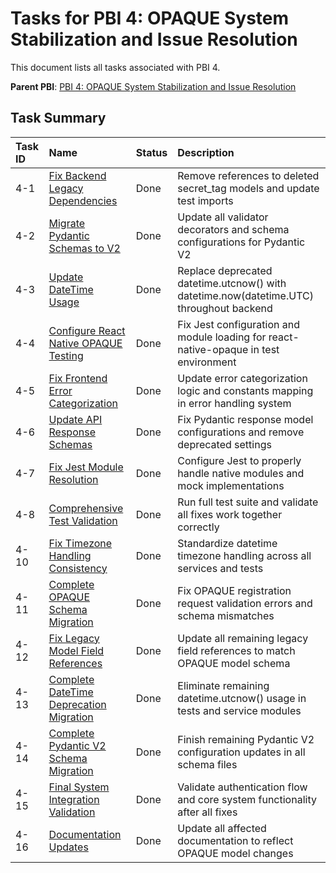 # Tasks for PBI 4: OPAQUE System Stabilization and Issue Resolution

This document lists all tasks associated with PBI 4.

**Parent PBI**: [PBI 4: OPAQUE System Stabilization and Issue Resolution](./prd.md)

## Task Summary

| Task ID | Name | Status | Description |
| :------ | :--- | :----- | :---------- |
| 4-1 | [Fix Backend Legacy Dependencies](./4-1.md) | Done | Remove references to deleted secret_tag models and update test imports |
| 4-2 | [Migrate Pydantic Schemas to V2](./4-2.md) | Done | Update all validator decorators and schema configurations for Pydantic V2 |
| 4-3 | [Update DateTime Usage](./4-3.md) | Done | Replace deprecated datetime.utcnow() with datetime.now(datetime.UTC) throughout backend |
| 4-4 | [Configure React Native OPAQUE Testing](./4-4.md) | Done | Fix Jest configuration and module loading for react-native-opaque in test environment |
| 4-5 | [Fix Frontend Error Categorization](./4-5.md) | Done | Update error categorization logic and constants mapping in error handling system |
| 4-6 | [Update API Response Schemas](./4-6.md) | Done | Fix Pydantic response model configurations and remove deprecated settings |
| 4-7 | [Fix Jest Module Resolution](./4-7.md) | Done | Configure Jest to properly handle native modules and mock implementations |
| 4-8 | [Comprehensive Test Validation](./4-8.md) | Done | Run full test suite and validate all fixes work together correctly |
| 4-10 | [Fix Timezone Handling Consistency](./4-10.md) | Done | Standardize datetime timezone handling across all services and tests |
| 4-11 | [Complete OPAQUE Schema Migration](./4-11.md) | Done | Fix OPAQUE registration request validation errors and schema mismatches |
| 4-12 | [Fix Legacy Model Field References](./4-12.md) | Done | Update all remaining legacy field references to match OPAQUE model schema |
| 4-13 | [Complete DateTime Deprecation Migration](./4-13.md) | Done | Eliminate remaining datetime.utcnow() usage in tests and service modules |
| 4-14 | [Complete Pydantic V2 Schema Migration](./4-14.md) | Done | Finish remaining Pydantic V2 configuration updates in all schema files |
| 4-15 | [Final System Integration Validation](./4-15.md) | Done | Validate authentication flow and core system functionality after all fixes |
| 4-16 | [Documentation Updates](./4-16.md) | Done | Update all affected documentation to reflect OPAQUE model changes | 